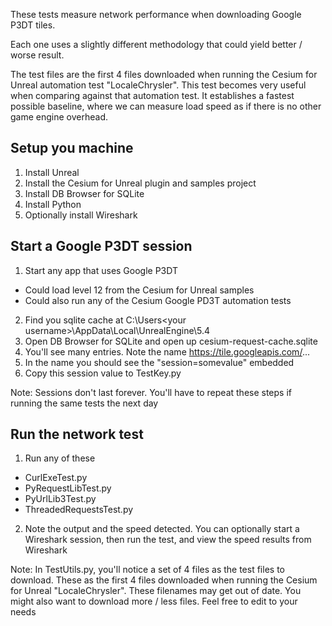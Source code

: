 These tests measure network performance when downloading Google P3DT tiles.

Each one uses a slightly different methodology that could yield better / worse result. 

The test files are the first 4 files downloaded when running the Cesium for Unreal automation test "LocaleChrysler". This test becomes very useful when comparing against that automation test. It establishes a fastest possible baseline, where we can measure load speed as if there is no other game engine overhead.


Setup you machine
-------------------
1) Install Unreal
2) Install the Cesium for Unreal plugin and samples project
3) Install DB Browser for SQLite
4) Install Python
5) Optionally install Wireshark


Start a Google P3DT session
---------------------------
1) Start any app that uses Google P3DT
  * Could load level 12 from the Cesium for Unreal samples
  * Could also run any of the Cesium Google PD3T automation tests
2) Find you sqlite cache at C:\Users\<your username>\AppData\Local\UnrealEngine\5.4
3) Open DB Browser for SQLite and open up cesium-request-cache.sqlite
4) You'll see many entries. Note the name https://tile.googleapis.com/...
5) In the name you should see the "session=somevalue" embedded
6) Copy this session value to TestKey.py

Note: Sessions don't last forever. You'll have to repeat these steps if running the same tests the next day


Run the network test
--------------------
1) Run any of these
- CurlExeTest.py
- PyRequestLibTest.py
- PyUrlLib3Test.py
- ThreadedRequestsTest.py

2) Note the output and the speed detected. You can optionally start a Wireshark session, then run the test, and view the speed results from Wireshark

Note: In TestUtils.py, you'll notice a set of 4 files as the test files to download. These as the first 4 files downloaded when running the Cesium for Unreal "LocaleChrysler". These filenames may get out of date. You might also want to download more / less files. Feel free to edit to your needs